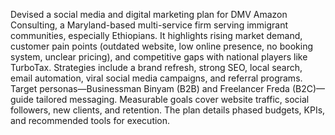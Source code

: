 Devised a social media and digital marketing plan for DMV Amazon Consulting, a Maryland-based multi-service firm serving immigrant communities, especially Ethiopians. It highlights rising market demand, customer pain points (outdated website, low online presence, no booking system, unclear pricing), and competitive gaps with national players like TurboTax. Strategies include a brand refresh, strong SEO, local search, email automation, viral social media campaigns, and referral programs. Target personas—Businessman Binyam (B2B) and Freelancer Freda (B2C)—guide tailored messaging. Measurable goals cover website traffic, social followers, new clients, and retention. The plan details phased budgets, KPIs, and recommended tools for execution.
